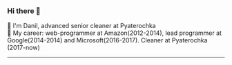 ### Hi there 👋
🚮 I'm Danil, advanced senior cleaner at Pyaterochka <br>
💅 My career: web-programmer at Amazon(2012-2014), lead programmer at Google(2014-2014) and Microsoft(2016-2017). Cleaner at Pyaterochka (2017-now)

<hr>
<!--
**llnnly/llnnly** is a ✨ _special_ ✨ repository because its `README.md` (this file) appears on your GitHub profile.

Here are some ideas to get you started:

- 🔭 I’m currently working on ...
- 🌱 I’m currently learning ...
- 👯 I’m looking to collaborate on ...
- 🤔 I’m looking for help with ...
- 💬 Ask me about ...
- 📫 How to reach me: ...
- 😄 Pronouns: ...
- ⚡ Fun fact: ...
-->
